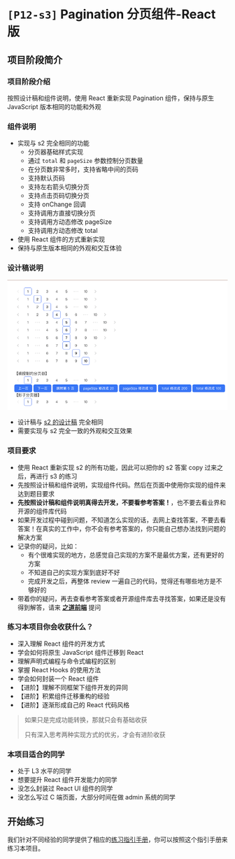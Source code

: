 # `[P12-s3]` Pagination 分页组件-React版

## 项目阶段简介

### 项目阶段介绍

按照设计稿和组件说明，使用 React 重新实现 Pagination 组件，保持与原生 JavaScript 版本相同的功能和外观



### 组件说明

- 实现与 s2 完全相同的功能
  - 分页器基础样式实现
  - 通过 `total` 和 `pageSize` 参数控制分页数量
  - 在分页数非常多时，支持省略中间的页码
  - 支持默认页码
  - 支持左右箭头切换分页
  - 支持点击页码切换分页
  - 支持 onChange 回调
  - 支持调用方直接切换分页
  - 支持调用方动态修改 pageSize
  - 支持调用方动态修改 total
- 使用 React 组件的方式重新实现
- 保持与原生版本相同的外观和交互体验



### 设计稿说明

![s3 设计稿](./design/design_pagination2.png)

- 设计稿与 [s2 的设计稿](../s2/README.md) 完全相同
- 需要实现与 s2 完全一致的外观和交互效果



### 项目要求

- 使用 React 重新实现 s2 的所有功能，因此可以把你的 s2 答案 copy 过来之后，再进行 s3 的练习
- 先按照设计稿和组件说明，实现组件代码。然后在页面中使用你实现的组件来达到题目要求
- **先按照设计稿和组件说明真得去开发，不要看参考答案！**，也不要去看业界和开源的组件库代码
- 如果开发过程中碰到问题，不知道怎么实现的话，去网上查找答案，不要去看答案！在真实的工作中，你不会有参考答案的，你只能自己想办法找到问题的解决方案
- 记录你的疑问，比如：
  - 有个很难实现的地方，总感觉自己实现的方案不是最优方案，还有更好的方案
  - 不知道自己的实现方案到底好不好
  - 完成开发之后，再整体 review 一遍自己的代码，觉得还有哪些地方是不够好的
- 带着你的疑问，再去查看参考答案或者开源组件库去寻找答案，如果还是没有得到解答，请来 [**之道前端**](https://kcnrozgf41zs.feishu.cn/wiki/PBj0w5rjUiEWVgktZE0caKOunNc) 提问



### 练习本项目你会收获什么？

- 深入理解 React 组件的开发方式
- 学会如何将原生 JavaScript 组件迁移到 React
- 理解声明式编程与命令式编程的区别
- 掌握 React Hooks 的使用方法
- 学会如何封装一个 React 组件
- 【进阶】理解不同框架下组件开发的异同
- 【进阶】积累组件迁移重构的经验
- 【进阶】逐渐形成自己的 React 代码风格

> 如果只是完成功能转换，那就只会有基础收获
>
> 只有深入思考两种实现方式的优劣，才会有进阶收获



### 本项目适合的同学

- 处于 L3 水平的同学
- 想要提升 React 组件开发能力的同学
- 没怎么封装过 React UI 组件的同学
- 没怎么写过 C 端页面，大部分时间在做 admin 系统的同学



## 开始练习

我们针对不同经验的同学提供了相应的[练习指引手册](https://kcnrozgf41zs.feishu.cn/wiki/An7GwvUQrirdvdkJdQ9c4q3Rndd)，你可以按照这个指引手册来练习本项目。


